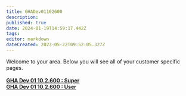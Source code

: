 ```yaml
---
title: GHADev01102600
description: 
published: true
date: 2024-01-19T14:59:17.442Z
tags: 
editor: markdown
dateCreated: 2023-05-22T09:52:05.327Z
---
```


Welcome to your area. Below you will see all of your customer specific pages.<br><br><b>[GHA Dev 01 10.2.600 : Super](/Apps/Customers/GHADev01102600~Super)<br></b><b>[GHA Dev 01 10.2.600 : User](/Apps/Customers/GHADev01102600~User)<br></b>
